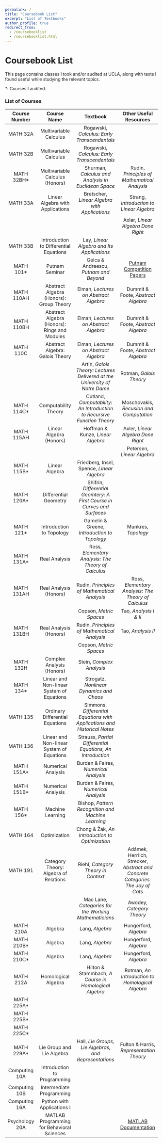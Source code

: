 ```yaml
---
permalink: /
title: "Coursebook List"
excerpt: "List of Textbooks"
author_profile: true
redirect_from: 
  - /coursebooklist
  - /coursebooklist.html
---
```


Coursebook List
======
This page contains classes I took and/or audited at UCLA, along with texts I found useful while studying the relevant topics. 

*: Courses I audited. 


### List of Courses
| Course Number   | Course Name      |  Textbook  |    Other Useful Resources |
| :-------------: |:-------------:| :-----:| :-------: |
| MATH 32A    | Multivariable Calculus | Rogawski, *Calculus: Early Transcendentals* |   |
| MATH 32B    | Multivariable Calculus  | Rogawski, *Calculus: Early Transcendentals* |  |
| MATH 32BH*    | Multivariable Calculus (Honors)  | Shurman, *Calculus and Analysis in Euclidean Space* | Rudin, *Principles of Mathematical Analysis*  |
| MATH 33A | Linear Algebra with Applications | Bretscher, *Linear Algebra with Applications* | Strang, *Introduction to Linear Algebra*  |
| | | | Axler, *Linear Algebra Done Right* |
| MATH 33B | Introduction to Differential Equations | Lay, *Linear Algebra and Its Applications* |   |
| MATH 101* | Putnam Seminar | Gelca & Andreescu, *Putnam and Beyond* | [Putnam Competition Papers](https://kskedlaya.org/putnam-archive/) |
| MATH 110AH | Abstract Algebra (Honors): Group Theory | Elman, *Lectures on Abstract Algebra* | Dummit & Foote, *Abstract Algebra*  |
| MATH 110BH | Abstract Algebra (Honors): Rings and Modules | Elman, *Lectures on Abstract Algebra* | Dummit & Foote, *Abstract Algebra*  |
| MATH 110C | Abstract Algebra: Galois Theory | Elman, *Lectures on Abstract Algebra* | Dummit & Foote, *Abstract Algebra*  |
| | | Artin, *Galois Theory: Lectures Delivered at the University of Notre Dame* | Rotman, *Galois Theory* |
| MATH 114C* | Computability Theory | Cutland, *Computability: An Introduction to Recursive Function Theory* | Moschovakis, *Recusion and Computation*  |
| MATH 115AH | Linear Algebra (Honors) | Hoffman & Kunze, *Linear Algebra* | Axler, *Linear Algebra Done Right*  |
| | | | Petersen, *Linear Algebra* |
| MATH 115B* | Linear Algebra | Friedberg, Insel, Spence, *Linear Algebra* |  |
| MATH 120A* | Differential Geometry | Shifrin, *Differential Geomtery: A First Course in Curves and Surfaces* |   |
| MATH 121* | Introduction to Topology | Gamelin & Greene, *Introduction to Topology* | Munkres, *Topology*  |
| MATH 131A* | Real Analysis | Ross, *Elementary Analysis: The Theory of Calculus* |   |
| MATH 131AH | Real Analysis (Honors) | Rudin, *Principles of Mathematical Analysis* | Ross, *Elementary Analysis: The Theory of Calculus*  |
| | | Copson, *Metric Spaces* | Tao, *Analysis I & II* |
| MATH 131BH | Real Analysis (Honors) | Rudin, *Principles of Mathematical Analysis* | Tao, *Analysis II*  |
| | | Copson, *Metric Spaces* | |
| MATH 132H | Complex Analysis (Honors) | Stein, *Complex Analysis* |  |
| MATH 134* | Linear and Non-linear System of Equations | Strogatz, *Nonlinear Dynamics and Chaos* |   |
| MATH 135 | Ordinary Differential Equations | Simmons, *Differential Equations with Applications and Historical Notes* |   |
| MATH 136 | Linear and Non-linear System of Equations | Strauss, *Partial Differential Equations, An Introduction* |   |
| MATH 151A* | Numerical Analysis | Burden & Faires, *Numerical Analysis* |   |
| MATH 151B* | Numerical Analysis | Burden & Faires, *Numerical Analysis* |   |
| MATH 156* | Machine Learning | Bishop, *Pattern Recognition and Machine Learning* |   |
| MATH 164 | Optimization | Chong & Żak, *An Introduction to Optimization* |   |
| MATH 191 | Category Theory: Algebra of Relations | Riehl, *Category Theory in Context* | Adámek, Herrlich, Strecker, *Abstract and Concrete Categories: The Joy of Cats*  |
| | | Mac Lane, *Categories for the Working Mathematicians*  | Awodey, *Category Theory*|
| MATH 210A | Algebra | Lang, *Algebra* | Hungerford, *Algebra* |
| MATH 210B* | Algebra | Lang, *Algebra* | Hungerford, *Algebra* |
| MATH 210C* | Algebra | Lang, *Algebra* | Hungerford, *Algebra* |
| MATH 212A | Homological Algebra | Hilton & Stammbach, *A Course in Homological Algebra* | Rotman, *An Introduction to Homological Algebra* |
| MATH 225A* | | | |
| MATH 225B* | | | |
| MATH 225C* | | | |
| MATH 229A* | Lie Group and Lie Algebra | Hall, *Lie Groups, Lie Algebras, and Representations* | Fulton & Harris, *Representation Theory*  |
| Computing 10A | Introduction to Programming | | |
| Computing 10B | Intermediate Programming |  | | 
| Computing 16A | Python with Applications I | | |
| Psychology 20A | MATLAB Programming for Behavioral Sciences | | [MATLAB Documentation](https://www.mathworks.com/help/matlab/) |

